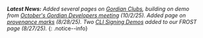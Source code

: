 _**Latest News:** Added several pages on [Gordian Clubs](/clubs/), building on demo from [October's Gordian Developers meeting](https://developer.blockchaincommons.com/meetings/2025-10-clubs/) (10/2/25). Added page on [provenance marks](/provemark/) (8/28/25). Two [CLI Signing Demos](https://developer.blockchaincommons.com/frost/#videos) added to our FROST page (8/27/25)._
{: .notice--info}
